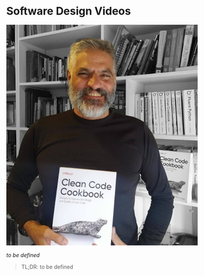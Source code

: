 # Software Design Videos

![Software Design Videos](Software%20Design%20Videos.png)

*to be defined*

> TL;DR: to be defined